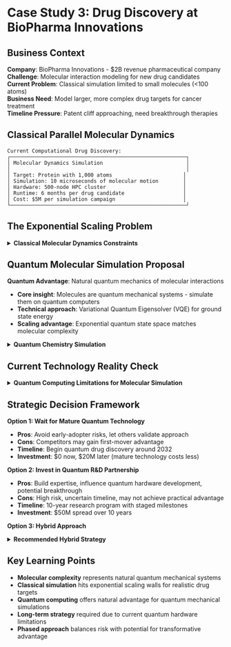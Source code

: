 # Case Study 3: Drug Discovery at BioPharma Innovations

## Business Context

**Company**: BioPharma Innovations - $2B revenue pharmaceutical company  
**Challenge**: Molecular interaction modeling for new drug candidates  
**Current Problem**: Classical simulation limited to small molecules (<100 atoms)  
**Business Need**: Model larger, more complex drug targets for cancer treatment  
**Timeline Pressure**: Patent cliff approaching, need breakthrough therapies

## Classical Parallel Molecular Dynamics

```
Current Computational Drug Discovery:
┌─────────────────────────────────────────────────────────┐
│ Molecular Dynamics Simulation                           │
│                                                         │
│ Target: Protein with 1,000 atoms                       │
│ Simulation: 10 microseconds of molecular motion        │
│ Hardware: 500-node HPC cluster                         │
│ Runtime: 6 months per drug candidate                   │
│ Cost: $5M per simulation campaign                      │
└─────────────────────────────────────────────────────────┘
```

## The Exponential Scaling Problem

<details>
<summary><strong>Classical Molecular Dynamics Constraints</strong></summary>

**Computational Limitations**:

- **State space**: 3N coordinates for N atoms = 3,000 variables for 1,000-atom protein
- **Interaction calculations**: N² pairwise interactions = 1,000,000 force calculations
  per timestep
- **Timestep requirements**: Femtosecond timesteps for chemical accuracy
- **Parallel efficiency**: Communication overhead limits scaling beyond 1,000 cores

**Business Impact of Limitations**:

- **Molecular size limit**: Cannot accurately model large protein complexes
- **Timescale gap**: Microsecond simulations miss millisecond biological processes
- **Drug target restrictions**: Limited to small-molecule drugs, not biologics
- **Candidate throughput**: Only 10-15 candidates per year due to computational cost

**Current Success Metrics**:

- **Simulation accuracy**: 85% correlation with experimental binding affinity
- **Drug discovery rate**: 2-3 promising candidates per 100 simulated
- **Time to clinical trials**: 8-12 years from target identification
- **Success rate**: 12% of drug candidates reach market

</details>

## Quantum Molecular Simulation Proposal

**Quantum Advantage**: Natural quantum mechanics of molecular interactions

- **Core insight**: Molecules are quantum mechanical systems - simulate them on quantum
  computers
- **Technical approach**: Variational Quantum Eigensolver (VQE) for ground state energy
- **Scaling advantage**: Exponential quantum state space matches molecular complexity

<details>
<summary><strong>Quantum Chemistry Simulation</strong></summary>

**Quantum Algorithm Framework**:

```
Quantum Molecular Simulation Pipeline:
┌─────────────┐   ┌──────────────┐   ┌─────────────┐   ┌──────────────┐
│ Molecular   │->│ Quantum      │->│ VQE         │->│ Classical    │
│ Structure   │  │ State        │  │ Optimization│  │ Analysis     │
│ (Classical) │  │ Preparation  │  │ (Quantum)   │  │ (Drug Score) │
└─────────────┘   └──────────────┘   └─────────────┘   └──────────────┘
```

**Technical Requirements**:

- **Quantum hardware**: 200-500 qubit fault-tolerant quantum computer
- **Classical preprocessing**: Convert molecular structure to quantum representation
- **Hybrid optimization**: Classical optimizer controlling quantum variational circuit
- **Output processing**: Classical molecular dynamics using quantum-computed energies

**Projected Capabilities**:

- **Molecular size**: Up to 10,000 atoms (10x larger than current)
- **Accuracy improvement**: 95% correlation with experimental results
- **Simulation speed**: 100x faster for equivalent accuracy
- **New drug classes**: Enable biologics and large molecule therapeutics

**Timeline and Investment**:

- **Development phase**: 3-year collaborative project with quantum computing company
- **Investment required**: $50M over 3 years (hardware, personnel, infrastructure)
- **Expected ROI**: 50% reduction in drug discovery time = $2B value per successful drug

</details>

## Current Technology Reality Check

<details>
<summary><strong>Quantum Computing Limitations for Molecular Simulation</strong></summary>

**Current State of Quantum Hardware (2024)**:

- **Available qubits**: 100-1000 qubits (IBM, Google, IonQ)
- **Coherence time**: 10-100 microseconds (insufficient for complex molecules)
- **Gate fidelity**: 99-99.9% (error accumulation limits algorithm depth)
- **Connectivity**: Limited qubit connectivity requires additional SWAP gates

**Molecular Simulation Requirements**:

- **Fault tolerance**: Need error-corrected qubits (estimated 2030+)
- **Qubit count**: 200-500 logical qubits for meaningful drug molecules
- **Circuit depth**: 10,000+ quantum gates for chemical accuracy
- **Runtime**: Hours to days for complete energy landscape exploration

**Gap Analysis**:

- **Technology readiness**: Current quantum computers insufficient for production drug
  discovery
- **Timeline mismatch**: Fault-tolerant quantum computers not available until 2030s
- **Investment risk**: $50M investment for unproven return in 10+ years
- **Competitive landscape**: Multiple pharmaceutical companies pursuing same approach

</details>

## Strategic Decision Framework

**Option 1: Wait for Mature Quantum Technology**

- **Pros**: Avoid early-adopter risks, let others validate approach
- **Cons**: Competitors may gain first-mover advantage
- **Timeline**: Begin quantum drug discovery around 2032
- **Investment**: $0 now, $20M later (mature technology costs less)

**Option 2: Invest in Quantum R&D Partnership**

- **Pros**: Build expertise, influence quantum hardware development, potential
  breakthrough
- **Cons**: High risk, uncertain timeline, may not achieve practical advantage
- **Timeline**: 10-year research program with staged milestones
- **Investment**: $50M spread over 10 years

**Option 3: Hybrid Approach**

<details>
<summary><strong>Recommended Hybrid Strategy</strong></summary>

**Phase 1 (Years 1-2): Quantum-Inspired Classical Algorithms**

- Investment: $5M research into classical algorithms inspired by quantum approaches
- Goal: Improve current molecular simulation by 20-30% using quantum-inspired techniques
- Risk: Low - builds on proven classical methods
- Potential ROI: Immediate improvement in drug discovery pipeline

**Phase 2 (Years 3-5): NISQ-Era Quantum Experiments**

- Investment: $15M partnership with quantum computing companies
- Goal: Validate quantum molecular simulation on small molecules (50-100 atoms)
- Risk: Medium - current technology limitations
- Potential ROI: Proof of concept for larger future investment

**Phase 3 (Years 6-10): Fault-Tolerant Quantum Deployment**

- Investment: $30M production quantum molecular simulation platform
- Goal: 10x improvement in drug discovery capability
- Risk: High - depends on quantum technology maturation
- Potential ROI: $2B per successful drug, 5x faster discovery pipeline

**Success Metrics by Phase**:

- Phase 1: 25% improvement in simulation accuracy within 2 years
- Phase 2: Successful quantum simulation of 100-atom drug molecule within 5 years
- Phase 3: First drug candidate discovered using quantum simulation enters clinical trials
  within 10 years

**Decision Gates**:

- Continue to Phase 2 only if Phase 1 achieves 20%+ improvement
- Continue to Phase 3 only if Phase 2 demonstrates quantum advantage
- Abort program if competitor achieves quantum drug discovery breakthrough first

</details>

## Key Learning Points

- **Molecular complexity** represents natural quantum mechanical systems
- **Classical simulation** hits exponential scaling walls for realistic drug targets
- **Quantum computing** offers natural advantage for quantum mechanical simulations
- **Long-term strategy** required due to current quantum hardware limitations
- **Phased approach** balances risk with potential for transformative advantage
